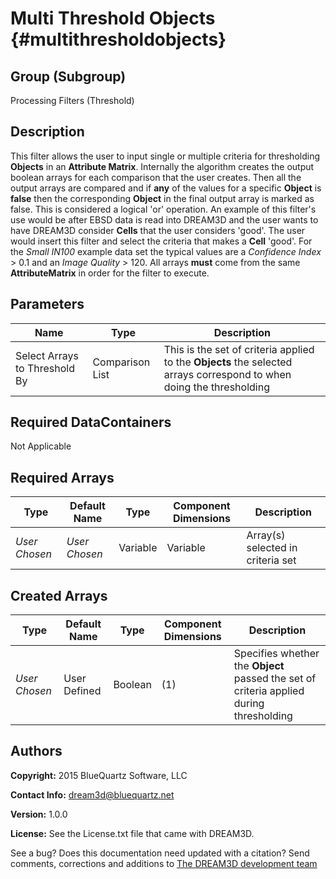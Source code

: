 Multi Threshold Objects {#multithresholdobjects}
======

## Group (Subgroup) ##
Processing Filters (Threshold)

## Description ##
This filter allows the user to input single or multiple criteria for thresholding **Objects** in an **Attribute Matrix**. Internally the algorithm creates the output boolean arrays for each comparison that the user creates. Then all the output arrays are compared and if __any__ of the values for a specific **Object** is __false__ then the corresponding **Object** in the final output array is marked as false. This is considered a logical 'or' operation.
An example of this filter's use would be after EBSD data is read into DREAM3D and the user wants to have DREAM3D consider **Cells** that the user considers 'good'. The user would insert this filter and select the criteria that makes a **Cell** 'good'. For the _Small IN100_ example data set the typical values are a _Confidence Index_ > 0.1 and an _Image Quality_ > 120.
All arrays **must** come from the same **AttributeMatrix** in order for the filter to execute.

## Parameters ##
| Name | Type | Description |
|------|------|------|
| Select Arrays to Threshold By | Comparison List | This is the set of criteria applied to the **Objects** the selected arrays correspond to when doing the thresholding |

## Required DataContainers ##
Not Applicable

## Required Arrays ##
| Type | Default Name | Type | Component Dimensions | Description |
|------|--------------|-------------|---------|-----|
| *User Chosen* | *User Chosen* | Variable | Variable | Array(s) selected in criteria set |

## Created Arrays ##
| Type | Default Name | Type | Component Dimensions | Description |
|------|--------------|-------------|---------|-----|
| *User Chosen* | User Defined | Boolean | (1) | Specifies whether the **Object** passed the set of criteria applied during thresholding |

## Authors ##

**Copyright:** 2015 BlueQuartz Software, LLC

**Contact Info:** dream3d@bluequartz.net

**Version:** 1.0.0

**License:**  See the License.txt file that came with DREAM3D.





See a bug? Does this documentation need updated with a citation? Send comments, corrections and additions to [The DREAM3D development team](mailto:dream3d@bluequartz.net?subject=Documentation%20Correction)

